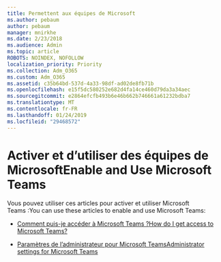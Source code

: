 ```yaml
---
title: Permettent aux équipes de Microsoft
ms.author: pebaum
author: pebaum
manager: mnirkhe
ms.date: 2/23/2018
ms.audience: Admin
ms.topic: article
ROBOTS: NOINDEX, NOFOLLOW
localization_priority: Priority
ms.collection: Adm_O365
ms.custom: Adm_O365
ms.assetid: c35b64bd-537d-4a33-98df-ad02de8fb71b
ms.openlocfilehash: e15f5dc580252e682d4fa14ce460d79da3a34aec
ms.sourcegitcommit: e2864efcfb493b6e46b662b746661a61232bdba7
ms.translationtype: MT
ms.contentlocale: fr-FR
ms.lasthandoff: 01/24/2019
ms.locfileid: "29468572"
---
```

# <a name="enable-and-use-microsoft-teams"></a><span data-ttu-id="0f112-102">Activer et d’utiliser des équipes de Microsoft</span><span class="sxs-lookup"><span data-stu-id="0f112-102">Enable and Use Microsoft Teams</span></span>

<span data-ttu-id="0f112-103">Vous pouvez utiliser ces articles pour activer et utiliser Microsoft Teams :</span><span class="sxs-lookup"><span data-stu-id="0f112-103">You can use these articles to enable and use Microsoft Teams:</span></span>
  
- [<span data-ttu-id="0f112-104">Comment puis-je accéder à Microsoft Teams ?</span><span class="sxs-lookup"><span data-stu-id="0f112-104">How do I get access to Microsoft Teams?</span></span>](https://support.office.com/article/https://support.office.com/en-us/article/How-do-I-get-access-to-Microsoft-Teams-fc7f1634-abd3-4f26-a597-9df16e4ca65b.aspx)
    
- [<span data-ttu-id="0f112-105">Paramètres de l’administrateur pour Microsoft Teams</span><span class="sxs-lookup"><span data-stu-id="0f112-105">Administrator settings for Microsoft Teams</span></span>](https://support.office.com/article/https://support.office.com/en-us/article/Administrator-settings-for-Microsoft-Teams-3966a3f5-7e0f-4ea9-a402-41888f455ba2.aspx)
    

